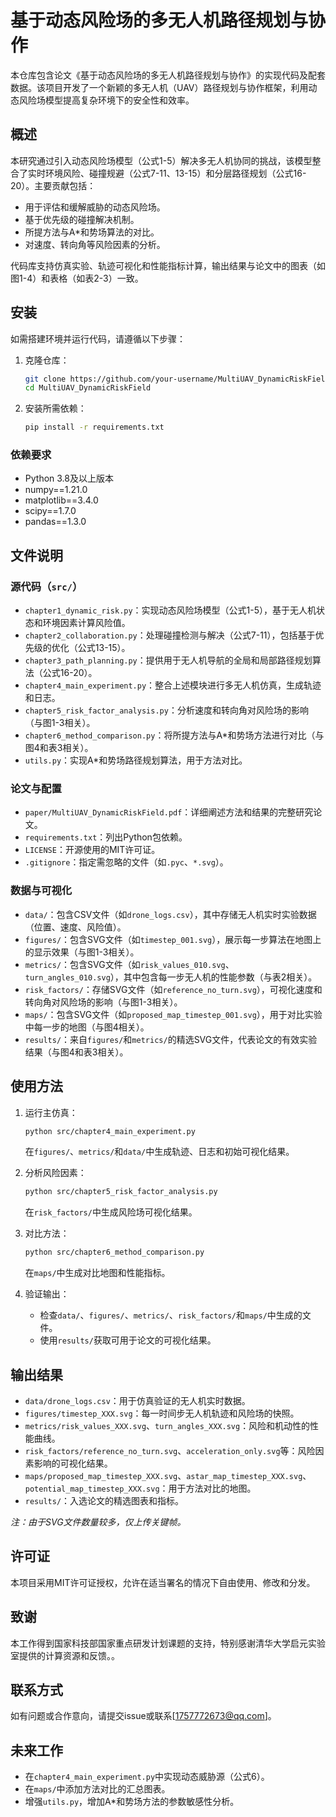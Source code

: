 # 基于动态风险场的多无人机路径规划与协作

本仓库包含论文《基于动态风险场的多无人机路径规划与协作》的实现代码及配套数据。该项目开发了一个新颖的多无人机（UAV）路径规划与协作框架，利用动态风险场模型提高复杂环境下的安全性和效率。

## 概述

本研究通过引入动态风险场模型（公式1-5）解决多无人机协同的挑战，该模型整合了实时环境风险、碰撞规避（公式7-11、13-15）和分层路径规划（公式16-20）。主要贡献包括：

- 用于评估和缓解威胁的动态风险场。
- 基于优先级的碰撞解决机制。
- 所提方法与A*和势场算法的对比。
- 对速度、转向角等风险因素的分析。

代码库支持仿真实验、轨迹可视化和性能指标计算，输出结果与论文中的图表（如图1-4）和表格（如表2-3）一致。

## 安装

如需搭建环境并运行代码，请遵循以下步骤：

1. 克隆仓库：
   ```bash
   git clone https://github.com/your-username/MultiUAV_DynamicRiskField.git
   cd MultiUAV_DynamicRiskField
   ```

2. 安装所需依赖：
   ```bash
   pip install -r requirements.txt
   ```

### 依赖要求
- Python 3.8及以上版本
- numpy==1.21.0
- matplotlib==3.4.0
- scipy==1.7.0
- pandas==1.3.0

## 文件说明

### 源代码（`src/`）
- `chapter1_dynamic_risk.py`：实现动态风险场模型（公式1-5），基于无人机状态和环境因素计算风险值。
- `chapter2_collaboration.py`：处理碰撞检测与解决（公式7-11），包括基于优先级的优化（公式13-15）。
- `chapter3_path_planning.py`：提供用于无人机导航的全局和局部路径规划算法（公式16-20）。
- `chapter4_main_experiment.py`：整合上述模块进行多无人机仿真，生成轨迹和日志。
- `chapter5_risk_factor_analysis.py`：分析速度和转向角对风险场的影响（与图1-3相关）。
- `chapter6_method_comparison.py`：将所提方法与A*和势场方法进行对比（与图4和表3相关）。
- `utils.py`：实现A*和势场路径规划算法，用于方法对比。

### 论文与配置
- `paper/MultiUAV_DynamicRiskField.pdf`：详细阐述方法和结果的完整研究论文。
- `requirements.txt`：列出Python包依赖。
- `LICENSE`：开源使用的MIT许可证。
- `.gitignore`：指定需忽略的文件（如`.pyc`、`*.svg`）。

### 数据与可视化
- `data/`：包含CSV文件（如`drone_logs.csv`），其中存储无人机实时实验数据（位置、速度、风险值）。
- `figures/`：包含SVG文件（如`timestep_001.svg`），展示每一步算法在地图上的显示效果（与图1-3相关）。
- `metrics/`：包含SVG文件（如`risk_values_010.svg`、`turn_angles_010.svg`），其中包含每一步无人机的性能参数（与表2相关）。
- `risk_factors/`：存储SVG文件（如`reference_no_turn.svg`），可视化速度和转向角对风险场的影响（与图1-3相关）。
- `maps/`：包含SVG文件（如`proposed_map_timestep_001.svg`），用于对比实验中每一步的地图（与图4相关）。
- `results/`：来自`figures/`和`metrics/`的精选SVG文件，代表论文的有效实验结果（与图4和表3相关）。

## 使用方法

1. 运行主仿真：
   ```bash
   python src/chapter4_main_experiment.py
   ```
   在`figures/`、`metrics/`和`data/`中生成轨迹、日志和初始可视化结果。

2. 分析风险因素：
   ```bash
   python src/chapter5_risk_factor_analysis.py
   ```
   在`risk_factors/`中生成风险场可视化结果。

3. 对比方法：
   ```bash
   python src/chapter6_method_comparison.py
   ```
   在`maps/`中生成对比地图和性能指标。

4. 验证输出：
   - 检查`data/`、`figures/`、`metrics/`、`risk_factors/`和`maps/`中生成的文件。
   - 使用`results/`获取可用于论文的可视化结果。

## 输出结果
- `data/drone_logs.csv`：用于仿真验证的无人机实时数据。
- `figures/timestep_XXX.svg`：每一时间步无人机轨迹和风险场的快照。
- `metrics/risk_values_XXX.svg`、`turn_angles_XXX.svg`：风险和机动性的性能曲线。
- `risk_factors/reference_no_turn.svg`、`acceleration_only.svg`等：风险因素影响的可视化结果。
- `maps/proposed_map_timestep_XXX.svg`、`astar_map_timestep_XXX.svg`、`potential_map_timestep_XXX.svg`：用于方法对比的地图。
- `results/`：入选论文的精选图表和指标。

*注：由于SVG文件数量较多，仅上传关键帧。*

## 许可证
本项目采用MIT许可证授权，允许在适当署名的情况下自由使用、修改和分发。

## 致谢
本工作得到国家科技部国家重点研发计划课题的支持，特别感谢清华大学启元实验室提供的计算资源和反馈。。

## 联系方式
如有问题或合作意向，请提交issue或联系[1757772673@qq.com]。

## 未来工作
- 在`chapter4_main_experiment.py`中实现动态威胁源（公式6）。
- 在`maps/`中添加方法对比的汇总图表。
- 增强`utils.py`，增加A*和势场方法的参数敏感性分析。

